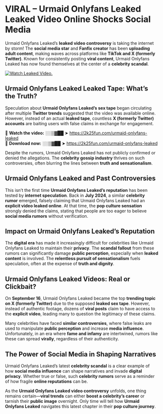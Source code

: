 # VIRAL – Urmaid Onlyfans Leaked Leaked Video Online Shocks Social Media 

Urmaid Onlyfans Leaked’s **leaked video controversy** is taking the internet by storm! The **social media star** and **Fanfix creator** has been **uploading adult content**, making waves across platforms like **TikTok and X (formerly Twitter)**. Known for consistently posting **viral content**, Urmaid Onlyfans Leaked has now found themselves at the center of a **celebrity scandal**.  

[![Watch Leaked Video.](https://miro.medium.com/v2/resize:fit:828/format:webp/1*cilzJN44JGOrTw9NJCrNHA.gif "Watch Leaked Video")](https://2k25fun.com/urmaid-onlyfans-leaked)

## **Urmaid Onlyfans Leaked Leaked Tape: What’s the Truth?**  
Speculation about **Urmaid Onlyfans Leaked’s sex tape** began circulating after multiple **Twitter trends** suggested that the video was available online. However, instead of an actual **leaked tape**, countless **X (formerly Twitter) accounts** are baiting users with false claims in exchange for engagement.  

🔹 **Watch the video:** ░░▒▓██ ➤ https://2k25fun.com/urmaid-onlyfans-leaked  
🔹 **Download now:** ░░▒▓██ ➤ https://2k25fun.com/urmaid-onlyfans-leaked  

Despite the rumors, Urmaid Onlyfans Leaked has not publicly confirmed or denied the allegations. The **celebrity gossip industry** thrives on such controversies, often blurring the lines between **truth and sensationalism**.  

## **Urmaid Onlyfans Leaked and Past Controversies**  
This isn’t the first time **Urmaid Onlyfans Leaked’s reputation** has been tested by **internet speculation**. Back in **July 2024**, a similar **celebrity rumor** emerged, falsely claiming that Urmaid Onlyfans Leaked had an **explicit video leaked online**. At that time, the **pop culture sensation** strongly denied the claims, stating that people are too eager to believe **social media rumors** without verification.  

## **Impact on Urmaid Onlyfans Leaked’s Reputation**  
The **digital era** has made it increasingly difficult for celebrities like Urmaid Onlyfans Leaked to maintain their **privacy**. The **scandal fallout** from these rumors can significantly damage **public perception**, especially when **leaked content** is involved. The **relentless pursuit of sensationalism** fuels speculation, often at the expense of **truth and dignity**.  

## **Urmaid Onlyfans Leaked Videos: Real or Clickbait?**  
On **September 16**, Urmaid Onlyfans Leaked became the top **trending topic on X (formerly Twitter)** due to the supposed **leaked sex tape**. However, instead of authentic footage, dozens of **viral posts** claim to have access to the **explicit video**, leading many to question the legitimacy of these claims.  

Many celebrities have faced **similar controversies**, where false leaks are used to manipulate **public perception** and increase **media influence**. Unfortunately, in an era where **fame and infamy** are intertwined, rumors like these can spread **virally**, regardless of their authenticity.  

## **The Power of Social Media in Shaping Narratives**  
Urmaid Onlyfans Leaked’s latest **celebrity scandal** is a clear example of how **social media influence** can shape narratives and invade **digital privacy**. Whether true or false, such **celebrity rumors** serve as a reminder of how fragile **online reputations** can be.  

As the **Urmaid Onlyfans Leaked video controversy** unfolds, one thing remains certain—**viral trends** can either **boost a celebrity’s career** or tarnish their **public image** overnight. Only time will tell how **Urmaid Onlyfans Leaked** navigates this latest chapter in their **pop culture journey**. 